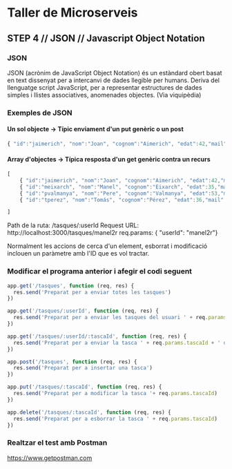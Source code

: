 # Taller de Microserveis
## STEP 4 // JSON // Javascript Object Notation

### JSON
JSON (acrònim de JavaScript Object Notation) és un estàndard obert basat en text dissenyat per a intercanvi de dades llegible per humans. Deriva del llenguatge script JavaScript, per a representar estructures de dades simples i llistes associatives, anomenades objectes. (Via viquipèdia)

### Exemples de JSON

#### Un sol objecte -> Típic enviament d'un put genèric o un post
```JavaScript
{ "id":"jaimerich", "nom":"Joan", "cognom":"Aimerich", "edat":42,"mail":"jaimerich@gmail.com"}
```
#### Array d'objectes -> Típica resposta d'un get genèric contra un recurs
```JavaScript
[
    { "id":"jaimerich", "nom":"Joan", "cognom":"Aimerich", "edat":42,"mail":"jaimerich@gmail.com"},
    { "id":"meixarch", "nom":"Manel", "cognom":"Eixarch", "edat":35,"mail":"meixarch@gmail.com"},
    { "id":"pvalmanya", "nom":"Pere", "cognom":"Valmanya", "edat":53,"mail":"pvalmanya@gmail.com"},
    { "id":"tperez", "nom":"Tomás", "cognom":"Pérez", "edat":36,"mail":"tperez@gmail.com"},

]
```


Path de la ruta: /tasques/:userId
Request URL: http://localhost:3000/tasques/manel2r
req.params: { "userId": "manel2r"}

Normalment les accions de cerca d'un element, esborrat i modificació inclouen un paràmetre amb l'ID que es vol tractar.

### Modificar el programa anterior i afegir el codi seguent

```JavaScript
app.get('/tasques', function (req, res) {
  res.send('Preparat per a enviar totes les tasques')
})
```

```JavaScript
app.get('/tasques/:userId', function (req, res) {
  res.send('Preparat per a enviar les tasques del usuari ' + req.params.userId)
})
```
```JavaScript
app.get('/tasques/:userId/:tascaId', function (req, res) {
  res.send('Preparat per a enviar la tasca ' + req.params.tascaId + ' del usuari ' + req.params.userId)
})
```

```JavaScript
app.post('/tasques', function (req, res) {
  res.send('Preparat per a insertar una tasca')
})
```
```JavaScript
app.put('/tasques/:tascaId', function (req, res) {
  res.send('Preparat per a modificar la tasca '+ req.params.tascaId)
})
```
```JavaScript
app.delete('/tasques/:tascaId', function (req, res) {
  res.send('Preparat per a esborrar la tasca ' + req.params.tascaId)
})
```

### Realtzar el test amb Postman
https://www.getpostman.com
